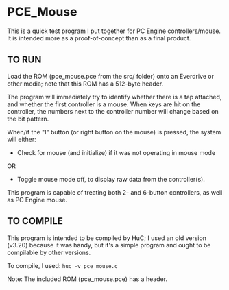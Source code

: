 # PCE_Mouse

This is a quick test program I put together for PC Engine controllers/mouse.
It is intended more as a proof-of-concept than as a final product.

## TO RUN

Load the ROM (pce_mouse.pce from the src/ folder) onto an Everdrive or other media;
note that this ROM has a 512-byte header.

The program will immediately try to identify whether there is a tap attached, and
whether the first controller is a mouse.  When keys are hit on the controller,
the numbers next to the controller number will change based on the bit pattern.

When/if the "I" button (or right button on the mouse) is pressed, the system will
either:
 - Check for mouse (and initialize) if it was not operating in mouse mode

 OR

 - Toggle mouse mode off, to display raw data from the controller(s).

This program is capable of treating both 2- and 6-button controllers, as well
as PC Engine mouse.


## TO COMPILE

This program is intended to be compiled by HuC; I used an old version (v3.20) because
it was handy, but it's a simple program and ought to be compilable by other versions.

To compile, I used:
```huc -v pce_mouse.c```

Note: The included ROM (pce_mouse.pce) has a header.

